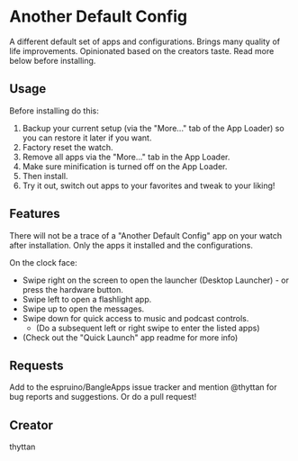 # Another Default Config

A different default set of apps and configurations. Brings many quality of life improvements. Opinionated based on the creators taste. Read more below before installing.

## Usage

Before installing do this:

1. Backup your current setup (via the "More..." tab of the App Loader) so you can restore it later if you want.
2. Factory reset the watch.
3. Remove all apps via the "More..." tab in the App Loader.
4. Make sure minification is turned off on the App Loader.
5. Then install.
6. Try it out, switch out apps to your favorites and tweak to your liking!

## Features

There will not be a trace of a "Another Default Config" app on your watch after installation. Only the apps it installed and the configurations.

On the clock face:
- Swipe right on the screen to open the launcher (Desktop Launcher) - or press the hardware button.
- Swipe left to open a flashlight app.
- Swipe up to open the messages.
- Swipe down for quick access to music and podcast controls.
  - (Do a subsequent left or right swipe to enter the listed apps)
- (Check out the "Quick Launch" app readme for more info)

## Requests

Add to the espruino/BangleApps issue tracker and mention @thyttan for bug reports and suggestions. Or do a pull request!

## Creator

thyttan
